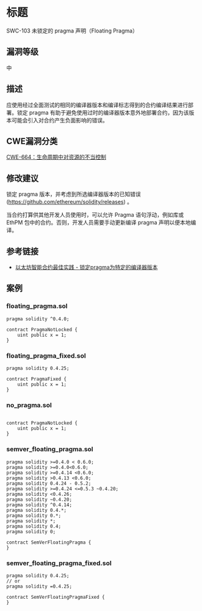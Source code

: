 # 标题

SWC-103 未锁定的 pragma 声明（Floating Pragma）

## 漏洞等级

中

## 描述

应使用经过全面测试的相同的编译器版本和编译标志得到的合约编译结果进行部署。锁定 pragma 有助于避免使用过时的编译器版本意外地部署合约，因为该版本可能会引入对合约产生负面影响的错误。

## CWE漏洞分类

[CWE-664：生命周期中对资源的不当控制](https://cwe.mitre.org/data/definitions/664.html)

## 修改建议

锁定 pragma 版本，并考虑到所选编译器版本的已知错误 (https://github.com/ethereum/solidity/releases) 。

当合约打算供其他开发人员使用时，可以允许 Pragma 语句浮动，例如库或 EthPM 包中的合约。否则，开发人员需要手动更新编译 pragma 声明以便本地编译。

## 参考链接

- [以太坊智能合约最佳实践 - 锁定pragma为特定的编译器版本](https://consensys.github.io/smart-contract-best-practices/development-recommendations/solidity-specific/locking-pragmas/)

## 案例

### floating_pragma.sol

```solidity
pragma solidity ^0.4.0;

contract PragmaNotLocked {
    uint public x = 1;
}

```

### floating_pragma_fixed.sol

```solidity
pragma solidity 0.4.25;

contract PragmaFixed {
    uint public x = 1;
}

```

### no_pragma.sol

```solidity

contract PragmaNotLocked {
    uint public x = 1;
}

```

### semver_floating_pragma.sol

```solidity
pragma solidity >=0.4.0 < 0.6.0;
pragma solidity >=0.4.0<0.6.0;
pragma solidity >=0.4.14 <0.6.0;
pragma solidity >0.4.13 <0.6.0;
pragma solidity 0.4.24 - 0.5.2;
pragma solidity >=0.4.24 <=0.5.3 ~0.4.20;
pragma solidity <0.4.26;
pragma solidity ~0.4.20;
pragma solidity ^0.4.14;
pragma solidity 0.4.*;
pragma solidity 0.*;
pragma solidity *;
pragma solidity 0.4;
pragma solidity 0;

contract SemVerFloatingPragma {
}

```

### semver_floating_pragma_fixed.sol

```solidity
pragma solidity 0.4.25;
// or
pragma solidity =0.4.25;

contract SemVerFloatingPragmaFixed {
}

```
